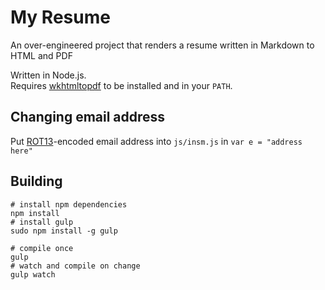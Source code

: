 My Resume
===

An over-engineered project that renders a resume written in Markdown to HTML and PDF

Written in Node.js.  
Requires [wkhtmltopdf](http://wkhtmltopdf.org/) to be installed and in your `PATH`.

## Changing email address

Put [ROT13](http://www.rot13.com/)-encoded email address into `js/insm.js` in `var e = "address here"`

## Building

```shell
# install npm dependencies
npm install
# install gulp
sudo npm install -g gulp

# compile once
gulp
# watch and compile on change
gulp watch
```
